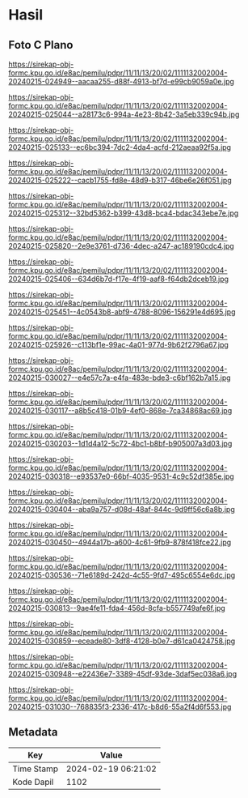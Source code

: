 # Hasil

## Foto C Plano

https://sirekap-obj-formc.kpu.go.id/e8ac/pemilu/pdpr/11/11/13/20/02/1111132002004-20240215-024949--aacaa255-d88f-4913-bf7d-e99cb9059a0e.jpg

https://sirekap-obj-formc.kpu.go.id/e8ac/pemilu/pdpr/11/11/13/20/02/1111132002004-20240215-025044--a28173c6-994a-4e23-8b42-3a5eb339c94b.jpg

https://sirekap-obj-formc.kpu.go.id/e8ac/pemilu/pdpr/11/11/13/20/02/1111132002004-20240215-025133--ec6bc394-7dc2-4da4-acfd-212aeaa92f5a.jpg

https://sirekap-obj-formc.kpu.go.id/e8ac/pemilu/pdpr/11/11/13/20/02/1111132002004-20240215-025222--cacb1755-fd8e-48d9-b317-46be6e26f051.jpg

https://sirekap-obj-formc.kpu.go.id/e8ac/pemilu/pdpr/11/11/13/20/02/1111132002004-20240215-025312--32bd5362-b399-43d8-bca4-bdac343ebe7e.jpg

https://sirekap-obj-formc.kpu.go.id/e8ac/pemilu/pdpr/11/11/13/20/02/1111132002004-20240215-025820--2e9e3761-d736-4dec-a247-ac189190cdc4.jpg

https://sirekap-obj-formc.kpu.go.id/e8ac/pemilu/pdpr/11/11/13/20/02/1111132002004-20240215-025406--634d6b7d-f17e-4f19-aaf8-f64db2dceb19.jpg

https://sirekap-obj-formc.kpu.go.id/e8ac/pemilu/pdpr/11/11/13/20/02/1111132002004-20240215-025451--4c0543b8-abf9-4788-8096-156291e4d695.jpg

https://sirekap-obj-formc.kpu.go.id/e8ac/pemilu/pdpr/11/11/13/20/02/1111132002004-20240215-025926--c113bf1e-99ac-4a01-977d-9b62f2796a67.jpg

https://sirekap-obj-formc.kpu.go.id/e8ac/pemilu/pdpr/11/11/13/20/02/1111132002004-20240215-030027--e4e57c7a-e4fa-483e-bde3-c6bf162b7a15.jpg

https://sirekap-obj-formc.kpu.go.id/e8ac/pemilu/pdpr/11/11/13/20/02/1111132002004-20240215-030117--a8b5c418-01b9-4ef0-868e-7ca34868ac69.jpg

https://sirekap-obj-formc.kpu.go.id/e8ac/pemilu/pdpr/11/11/13/20/02/1111132002004-20240215-030203--1d1d4a12-5c72-4bc1-b8bf-b905007a3d03.jpg

https://sirekap-obj-formc.kpu.go.id/e8ac/pemilu/pdpr/11/11/13/20/02/1111132002004-20240215-030318--e93537e0-66bf-4035-9531-4c9c52df385e.jpg

https://sirekap-obj-formc.kpu.go.id/e8ac/pemilu/pdpr/11/11/13/20/02/1111132002004-20240215-030404--aba9a757-d08d-48af-844c-9d9ff56c6a8b.jpg

https://sirekap-obj-formc.kpu.go.id/e8ac/pemilu/pdpr/11/11/13/20/02/1111132002004-20240215-030450--4944a17b-a600-4c61-9fb9-878f418fce22.jpg

https://sirekap-obj-formc.kpu.go.id/e8ac/pemilu/pdpr/11/11/13/20/02/1111132002004-20240215-030536--71e6189d-242d-4c55-9fd7-495c6554e6dc.jpg

https://sirekap-obj-formc.kpu.go.id/e8ac/pemilu/pdpr/11/11/13/20/02/1111132002004-20240215-030813--9ae4fe11-fda4-456d-8cfa-b557749afe6f.jpg

https://sirekap-obj-formc.kpu.go.id/e8ac/pemilu/pdpr/11/11/13/20/02/1111132002004-20240215-030859--eceade80-3df8-4128-b0e7-d61ca0424758.jpg

https://sirekap-obj-formc.kpu.go.id/e8ac/pemilu/pdpr/11/11/13/20/02/1111132002004-20240215-030948--e22436e7-3389-45df-93de-3daf5ec038a6.jpg

https://sirekap-obj-formc.kpu.go.id/e8ac/pemilu/pdpr/11/11/13/20/02/1111132002004-20240215-031030--768835f3-2336-417c-b8d6-55a2f4d6f553.jpg


## Metadata

| Key        | Value               |
| ---------- | ------------------- |
| Time Stamp | 2024-02-19 06:21:02 |
| Kode Dapil | 1102                |



